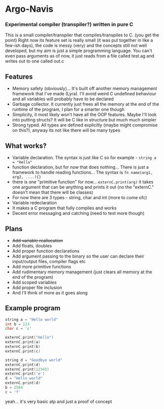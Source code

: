 # Argo-Navis
### Experimental compiler (transpiler?) written in pure C

This is a small compiler/transpiler that compiles/transpiles to C. (you get the point)
Right now its feature set is really small (it was put together in like a few-ish days), the code is messy (very) and
the concepts still not well developed, but my aim is just a simple programming language. You can't even pass arguments as of now,
it just reads from a file called test.ag and writes out to one called out.c


## Features
- Memory safety (obviously)... It's built off another memory management framework that I've made (Lyra). I'll avoid weird C undefined behaviour and all variables will probably have to be declared
- Garbage collector. It currently just frees all the memory at the end of the runtime of the program, I plan for a smarter one though
- Simplicity, it most likely won't have all the OOP features. Maybe I'll look into putting structs? It will be C like in structure but much much simpler
- Strong typed. All types are defined explicitly (maybe might compromise on this?), anyway its not like there will be many types

## What works?
- Variable declaration. The syntax is just like C so for example - `string a = "Hello"`
- function declaration, but for now that does nothing... There is just a framework to handle reading functions... The syntax is  `fn name(arg1, arg2, ....){}`
- there is one "primitive function" for now... `externC.print(arg)` it takes one argument that can be anything and prints it out (no the "externC." doesn't mean that there will be classes)
- For now there are 3 types - string, char and int (more to come ofc)
- Variable redeclaration
- It makes a C program that fully compiles and works
- Decent error messaging and catching (need to test more though)

## Plans
- ~~Add variable reallocation~~
- Add floats, doubles
- Add proper function declarations
- Add argument passing to the binary so the user can declare their input/output files, compiler flags etc
- Add more primitive functions
- Add rudimentary memory management (just clears all memory at the end of the program)
- Add scoped variables
- Add proper file inclusion
- And I'll think of more as it goes along
## Example program
```C
string a = "Hello world"
int b = 123
char c = 'c'

externC.print("Hello")
externC.print(a)
externC.print(b)
externC.print(c)

string d = "Goodbye world"
externC.print(d)
externC.print(12345)
externC.print('e')
d = "Hello world"
externC.print(d)
b = 2564
c = 'f'
```
yeah... it's very basic atp and just a proof of concept
